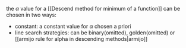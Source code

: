 the $\alpha$ value for a [[Descend method for minimum of a function]] can be chosen in two ways:
- constant: a constant value for $\alpha$ chosen a priori
- line search strategies: can be binary(omitted), golden(omitted) or [[armijo rule for alpha in descending methods|armijo]]